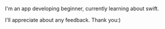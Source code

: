 I'm an app developing beginner, currently learning about swift.

I'll appreciate about any feedback. Thank you:)

<!---
SongKyuSeob/SongKyuSeob is a ✨ special ✨ repository because its `README.md` (this file) appears on your GitHub profile.
You can click the Preview link to take a look at your changes.
--->
